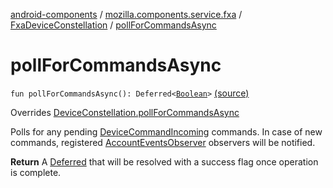 [android-components](../../index.md) / [mozilla.components.service.fxa](../index.md) / [FxaDeviceConstellation](index.md) / [pollForCommandsAsync](./poll-for-commands-async.md)

# pollForCommandsAsync

`fun pollForCommandsAsync(): Deferred<`[`Boolean`](https://kotlinlang.org/api/latest/jvm/stdlib/kotlin/-boolean/index.html)`>` [(source)](https://github.com/mozilla-mobile/android-components/blob/master/components/service/firefox-accounts/src/main/java/mozilla/components/service/fxa/FxaDeviceConstellation.kt#L123)

Overrides [DeviceConstellation.pollForCommandsAsync](../../mozilla.components.concept.sync/-device-constellation/poll-for-commands-async.md)

Polls for any pending [DeviceCommandIncoming](../../mozilla.components.concept.sync/-device-command-incoming/index.md) commands.
In case of new commands, registered [AccountEventsObserver](../../mozilla.components.concept.sync/-account-events-observer/index.md) observers will be notified.

**Return**
A [Deferred](#) that will be resolved with a success flag once operation is complete.

